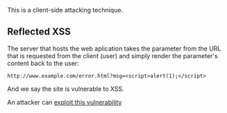 This is a client-side attacking technique.

## Reflected XSS

The server that hosts the web aplication takes the parameter from the URL that is requested from the client (user) and simply render the parameter's content back to the user:

```
http://www.example.com/error.html?msg=<script>alert(1);</script>
```

And we say the site is vulnerable to XSS.

An attacker can [exploit this vulnerability](images/reflected-xss.png)
